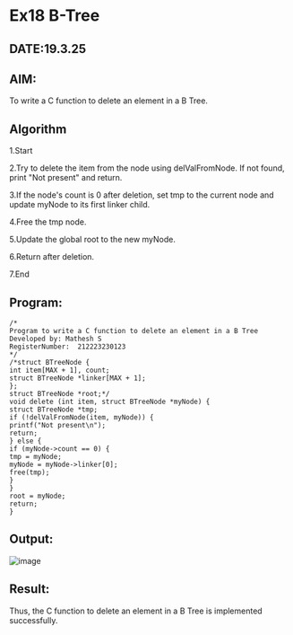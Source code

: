 # Ex18 B-Tree
## DATE:19.3.25
## AIM:
To write a C function to delete an element in a B Tree.
## Algorithm
1.Start

2.Try to delete the item from the node using delValFromNode. If not found, print "Not present" and return.

3.If the node's count is 0 after deletion, set tmp to the current node and update myNode to its first linker child.

4.Free the tmp node.

5.Update the global root to the new myNode.

6.Return after deletion.

7.End  

## Program:
```
/*
Program to write a C function to delete an element in a B Tree
Developed by: Mathesh S
RegisterNumber:  212223230123
*/
/*struct BTreeNode { 
int item[MAX + 1], count; 
struct BTreeNode *linker[MAX + 1]; 
}; 
struct BTreeNode *root;*/ 
void delete (int item, struct BTreeNode *myNode) { 
struct BTreeNode *tmp; 
if (!delValFromNode(item, myNode)) { 
printf("Not present\n"); 
return; 
} else { 
if (myNode->count == 0) { 
tmp = myNode; 
myNode = myNode->linker[0]; 
free(tmp); 
} 
} 
root = myNode; 
return; 
} 
```

## Output:
![image](https://github.com/user-attachments/assets/f828337d-3a9e-460c-9894-ecc6bb5c64ce)



## Result:
Thus, the C function to delete an element in a B Tree is implemented successfully.

